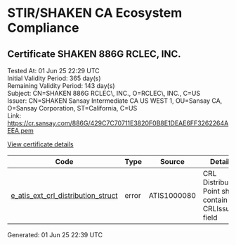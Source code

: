 # STIR/SHAKEN CA Ecosystem Compliance

## Certificate SHAKEN 886G RCLEC, INC.

Tested At: 01 Jun 25 22:29 UTC\
Initial Validity Period: 365 day(s)\
Remaining Validity Period: 143 day(s)\
Subject: CN=SHAKEN 886G RCLEC\\, INC., O=RCLEC\\, INC., C=US\
Issuer: CN=SHAKEN Sansay Intermediate CA US WEST 1, OU=Sansay CA, O=Sansay Corporation, ST=California, C=US\
Link: https://cr.sansay.com/886G/429C7C70711E3820F0B8E1DEAE6FF3262264AEEA.pem

[View certificate details](https://x509.io/?cert=MIICqjCCAk%2BgAwIBAgIUQpx8cHEeOCDwuOHerm%2FzJiJkruowCgYIKoZIzj0EAwIwgYUxCzAJBgNVBAYTAlVTMRMwEQYDVQQIDApDYWxpZm9ybmlhMRswGQYDVQQKDBJTYW5zYXkgQ29ycG9yYXRpb24xEjAQBgNVBAsMCVNhbnNheSBDQTEwMC4GA1UEAwwnU0hBS0VOIFNhbnNheSBJbnRlcm1lZGlhdGUgQ0EgVVMgV0VTVCAxMB4XDTI0MTAyMjIxMjY0NFoXDTI1MTAyMjIxMjY0NFowRTELMAkGA1UEBhMCVVMxFDASBgNVBAoMC1JDTEVDLCBJTkMuMSAwHgYDVQQDDBdTSEFLRU4gODg2RyBSQ0xFQywgSU5DLjBZMBMGByqGSM49AgEGCCqGSM49AwEHA0IABMydFZ5kF3VqiNJ%2BhesLfk96zcGfrycR74lR8ENorAGaJqs3F7VP8CjlBTyaKDHStCdD3AetADEzk43BTKKJJa2jgdswgdgwFgYIKwYBBQUHARoECjAIoAYWBDg4NkcwFwYDVR0gBBAwDjAMBgpghkgBhv8JAQEEMB0GA1UdDgQWBBQItfmdIOZ1aCWO%2BTMZefYVYpbFjTAfBgNVHSMEGDAWgBSs05P1Q0PMCr5FWBcTfZJ83MMBRjBHBgNVHR8EQDA%2BMDygOqA4hjZodHRwczovL2F1dGhlbnRpY2F0ZS1hcGkuaWNvbmVjdGl2LmNvbS9kb3dubG9hZC92MS9jcmwwDAYDVR0TAQH%2FBAIwADAOBgNVHQ8BAf8EBAMCB4AwCgYIKoZIzj0EAwIDSQAwRgIhAKs8K4qEe%2BGuuJkSWBCqM0VVyL4fX2RfqgLYhIpllMCnAiEA5tfaTke7454%2FTzuMWAJHwVUnLAAT%2Fn8uE6Kk52Ksi3o%3D)

| Code | Type | Source | Details |
|------|------|--------|---------|
| [e_atis_ext_crl_distribution_struct](../../ISSUES/e_atis_ext_crl_distribution_struct/README.md) | error | ATIS1000080 | CRL Distribution Point shall contain a CRLIssuer field |


Generated: 01 Jun 25 22:39 UTC